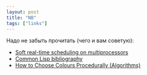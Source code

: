 ```yaml
---
layout: post
title: "NB"
tags: ["links"]
---
```


Надо не забыть прочитать (чего и вам советую):
* [Soft real-time scheduling on multiprocessors](http://www.cs.unc.edu/~anderson/diss/devidiss.pdf)
* [Common Lisp bibliography](http://ftp.math.utah.edu/pub//tex/bib/common-lisp.html)
* [How to Choose Colours Procedurally (Algorithms)](http://devmag.org.za/2012/07/29/how-to-choose-colours-procedurally-algorithms/)
